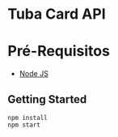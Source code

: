# Tuba Card API

# Pré-Requisitos

 - [Node JS](https://nodejs.org/en/)
 
## Getting Started

    npm install   
    npm start


